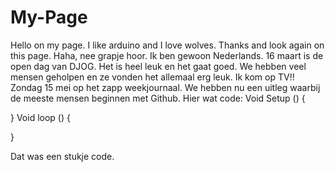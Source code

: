 # My-Page
Hello on my page.
I like arduino and I love wolves.
Thanks and look again on this page.
Haha, nee grapje hoor.
Ik ben gewoon Nederlands.
16 maart is de open dag van DJOG.
Het is heel leuk en het gaat goed. 
We hebben veel mensen geholpen en ze vonden het allemaal erg leuk.
Ik kom op TV!! Zondag 15 mei op het zapp weekjournaal.
We hebben nu een uitleg waarbij de meeste mensen beginnen met Github.
Hier wat code:
Void Setup () {

}
Void loop () {

}

Dat was een stukje code.
